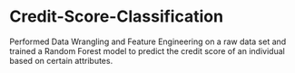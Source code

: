 # Credit-Score-Classification
Performed Data Wrangling and Feature Engineering on a raw data set and trained a Random Forest model to predict the credit score of an individual based on certain attributes.
